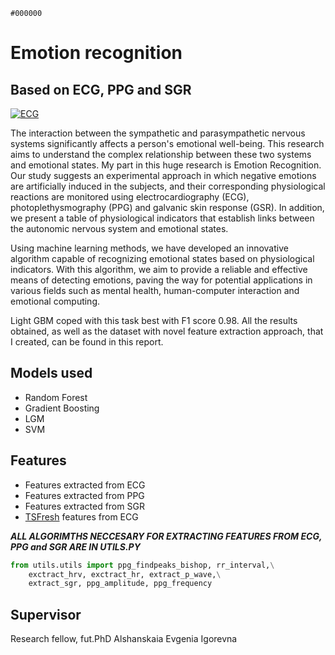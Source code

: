 `#000000`

# Emotion recognition
## Based on ECG, PPG and SGR

[![ECG](https://wallpaper.dog/large/5460308.png)]()

The interaction between the sympathetic and parasympathetic nervous systems significantly affects a person's emotional well-being. This research aims to understand the complex relationship between these two systems and emotional states. My part in this huge research is Emotion Recognition. Our study suggests an experimental approach in which negative emotions are artificially induced in the subjects, and their corresponding physiological reactions are monitored using electrocardiography (ECG), photoplethysmography (PPG) and galvanic skin response (GSR). In addition, we present a table of physiological indicators that establish links between the autonomic nervous system and emotional states.

Using machine learning methods, we have developed an innovative algorithm capable of recognizing emotional states based on physiological indicators. With this algorithm, we aim to provide a reliable and effective means of detecting emotions, paving the way for potential applications in various fields such as mental health, human-computer interaction and emotional computing.

Light GBM coped with this task best with F1 score 0.98. All the results obtained, as well as the dataset with novel feature extraction approach, that I created, can be found in this report.

## Models used

- Random Forest
- Gradient Boosting 
- LGM
- SVM

## Features

- Features extracted from ECG
- Features extracted from PPG
- Features extracted from SGR
- [TSFresh][TSFresh] features from ECG


***ALL ALGORIMTHS NECCESARY FOR EXTRACTING FEATURES FROM ECG, PPG and SGR ARE IN UTILS.PY***

```python 
from utils.utils import ppg_findpeaks_bishop, rr_interval,\
    exctract_hrv, exctract_hr, extract_p_wave,\
    extract_sgr, ppg_amplitude, ppg_frequency
```




## Supervisor

Research fellow, fut.PhD Alshanskaia Evgenia Igorevna


   [TSFresh]: <https://tsfresh.com/>
